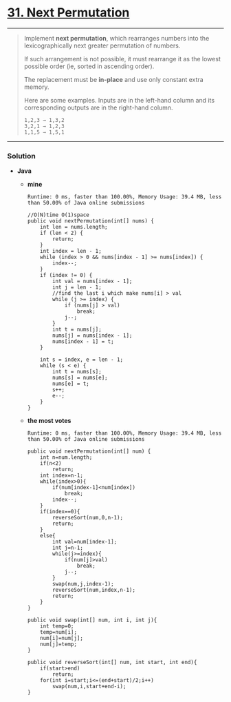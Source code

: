 # [31. Next Permutation](https://leetcode.com/problems/next-permutation/)
---

> Implement **next permutation**, which rearranges numbers into the lexicographically next greater permutation of numbers.
>
> If such arrangement is not possible, it must rearrange it as the lowest possible order (ie, sorted in ascending order).
>
> The replacement must be **in-place** and use only constant extra memory.
>
> Here are some examples. Inputs are in the left-hand column and its corresponding outputs are in the right-hand column.
>
> ```
> 1,2,3 → 1,3,2
> 3,2,1 → 1,2,3
> 1,1,5 → 1,5,1
> ```

---

### Solution
* **Java**
  * **mine**
    
    `Runtime: 0 ms, faster than 100.00%, Memory Usage: 39.4 MB, less than 50.00% of Java online submissions`
    ```
    //O(N)time O(1)space
    public void nextPermutation(int[] nums) {
        int len = nums.length;
        if (len < 2) {
            return;
        }
        int index = len - 1;
        while (index > 0 && nums[index - 1] >= nums[index]) {
            index--;
        }
        if (index != 0) {
            int val = nums[index - 1];
            int j = len - 1;
            //find the last i which make nums[i] > val
            while (j >= index) {
                if (nums[j] > val)
                    break;
                j--;
            }
            int t = nums[j];
            nums[j] = nums[index - 1];
            nums[index - 1] = t;
        }

        int s = index, e = len - 1;
        while (s < e) {
            int t = nums[s];
            nums[s] = nums[e];
            nums[e] = t;
            s++;
            e--;
        }
    }
    ```
    
  * **the most votes**
    
    `Runtime: 0 ms, faster than 100.00%, Memory Usage: 39.4 MB, less than 50.00% of Java online submissions`
    ```
    public void nextPermutation(int[] num) {
        int n=num.length;
        if(n<2)
            return;
        int index=n-1;        
        while(index>0){
            if(num[index-1]<num[index])
                break;
            index--;
        }
        if(index==0){
            reverseSort(num,0,n-1);
            return;
        }
        else{
            int val=num[index-1];
            int j=n-1;
            while(j>=index){
                if(num[j]>val)
                    break;
                j--;
            }
            swap(num,j,index-1);
            reverseSort(num,index,n-1);
            return;
        }
    }

    public void swap(int[] num, int i, int j){
        int temp=0;
        temp=num[i];
        num[i]=num[j];
        num[j]=temp;
    }

    public void reverseSort(int[] num, int start, int end){   
        if(start>end)
            return;
        for(int i=start;i<=(end+start)/2;i++)
            swap(num,i,start+end-i);
    }
    ```
